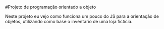 #Projeto de programação orientado a objeto

<p>Neste projeto eu vejo como funciona um pouco do JS para a orientação de objetos, utilizando como base o 
inventario de uma loja fictícia.</p>
